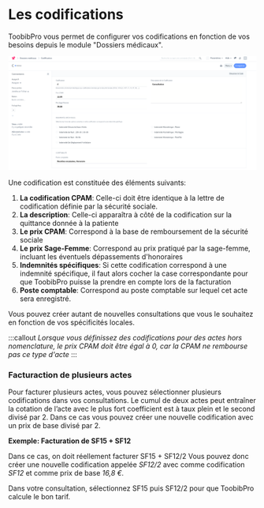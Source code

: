 # Les codifications

ToobibPro vous permet de configurer vos codifications en fonction de vos besoins depuis le module "Dossiers médicaux".

![Codification](/content/maia/first_steps/new_invoice/codification.png)

Une codification est constituée des éléments suivants:

1. **La codification CPAM**: Celle-ci doit être identique à la lettre de codification définie par la sécurité sociale.
2. **La description**: Celle-ci apparaîtra à côté de la codification sur la quittance donnée à la patiente
3. **Le prix CPAM**: Correspond à la base de remboursement de la sécurité sociale
4. **Le prix Sage-Femme**: Correspond au prix pratiqué par la sage-femme, incluant les éventuels dépassements d'honoraires
5. **Indemnités spécifiques**: Si cette codification correspond à une indemnité spécifique, il faut alors cocher la case correspondante pour que ToobibPro puisse la prendre en compte lors de la facturation
6. **Poste comptable**: Correspond au poste comptable sur lequel cet acte sera enregistré.


Vous pouvez créer autant de nouvelles consultations que vous le souhaitez en fonction de vos spécificités locales.

:::callout
*Lorsque vous définissez des codifications pour des actes hors nomenclature, le prix CPAM doit être égal à 0, car la CPAM ne rembourse pas ce type d'acte*
:::

### Facturaction de plusieurs actes

Pour facturer plusieurs actes, vous pouvez sélectionner plusieurs codifications dans vos consultations.
Le cumul de deux actes peut entraîner la cotation de l’acte avec le plus fort coefficient est à taux plein et le second divisé par 2.
Dans ce cas vous pouvez créer une nouvelle codification avec un prix de base divisé par 2.

**Exemple: Facturation de SF15 + SF12**

Dans ce cas, on doit réellement facturer SF15 + SF12/2
Vous pouvez donc créer une nouvelle codification appelée *SF12/2* avec comme codification *SF12* et comme prix de base *16,8 €*.

Dans votre consultation, sélectionnez SF15 puis SF12/2 pour que ToobibPro calcule le bon tarif.